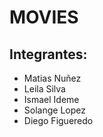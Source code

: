 # MOVIES 
## Integrantes:
- Matias Nuñez
- Leila Silva
- Ismael Ideme
- Solange Lopez
- Diego Figueredo